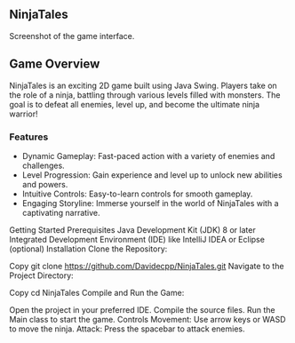 ## NinjaTales

Screenshot of the game interface.

## Game Overview
NinjaTales is an exciting 2D game built using Java Swing. 
Players take on the role of a ninja, battling through various levels filled with monsters. The goal is to defeat all enemies, level up, and become the ultimate ninja warrior!

### Features
- Dynamic Gameplay: Fast-paced action with a variety of enemies and challenges.
- Level Progression: Gain experience and level up to unlock new abilities and powers.
- Intuitive Controls: Easy-to-learn controls for smooth gameplay.
- Engaging Storyline: Immerse yourself in the world of NinjaTales with a captivating narrative.

Getting Started
Prerequisites
Java Development Kit (JDK) 8 or later
Integrated Development Environment (IDE) like IntelliJ IDEA or Eclipse (optional)
Installation
Clone the Repository:

Copy
git clone https://github.com/Davidecpp/NinjaTales.git
Navigate to the Project Directory:

Copy
cd NinjaTales
Compile and Run the Game:

Open the project in your preferred IDE.
Compile the source files.
Run the Main class to start the game.
Controls
Movement: Use arrow keys or WASD to move the ninja.
Attack: Press the spacebar to attack enemies.
